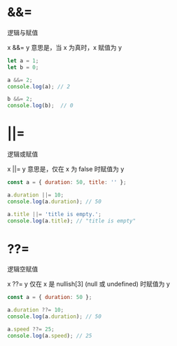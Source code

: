 # &&=

逻辑与赋值

x &&= y
意思是，当 x 为真时，x 赋值为 y

```js
let a = 1;
let b = 0;

a &&= 2;
console.log(a); // 2

b &&= 2;
console.log(b);  // 0
```


# ||=

逻辑或赋值

x ||= y
意思是，仅在 x 为 false 时赋值为 y

```js
const a = { duration: 50, title: '' };

a.duration ||= 10;
console.log(a.duration); // 50

a.title ||= 'title is empty.';
console.log(a.title); // "title is empty"
```


# ??=

逻辑空赋值

x ??= y
仅在 x 是 nullish[3] (null 或 undefined) 时赋值为 y

```js
const a = { duration: 50 };

a.duration ??= 10;
console.log(a.duration); // 50

a.speed ??= 25;
console.log(a.speed); // 25
```
